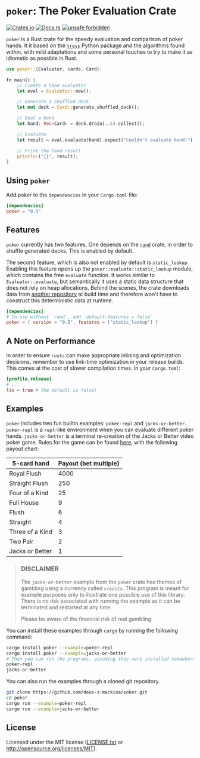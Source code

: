 # `poker`: The Poker Evaluation Crate

[![Crates.io](https://img.shields.io/crates/v/poker)](https://crates.io/crates/poker)
[![Docs.rs](https://docs.rs/poker/badge.svg)](https://docs.rs/poker)
[![unsafe forbidden](https://img.shields.io/badge/unsafe-forbidden-success.svg)](https://github.com/rust-secure-code/safety-dance/)

`poker` is a Rust crate for the speedy evaluation and comparison of poker hands.
It it based on the [`treys`](https://github.com/ihendley/treys) Python package
and the algorithms found within, with mild adaptations and some personal touches
to try to make it as idiomatic as possible in Rust.

```rust
use poker::{Evaluator, cards, Card};

fn main() {
    // Create a hand evaluator
    let eval = Evaluator::new();

    // Generate a shuffled deck
    let mut deck = Card::generate_shuffled_deck();

    // Deal a hand
    let hand: Vec<Card> = deck.drain(..5).collect();

    // Evaluate
    let result = eval.evaluate(hand).expect("Couldn't evaluate hand!");

    // Print the hand result
    println!("{}", result);
}
```

## Using `poker`

Add poker to the `dependencies` in your `Cargo.toml` file:

```toml
[dependencies]
poker = "0.5"
```

## Features

`poker` currently has two features. One depends on the
[`rand`](https://crates.io/crates/rand) crate, in order to shuffle generated
decks. This is enabled by default.

The second feature, which is also not enabled by default is `static_lookup`.
Enabling this feature opens up the `poker::evaluate::static_lookup` module,
which contains the free `evaluate` function. It works similar to
`Evaluator::evaluate`, but semantically it uses a static data structure that
does not rely on heap allocations. Behind the scenes, the crate downloads data
from [another repository](https://github.com/deus-x-mackina/poker-lookup-table)
at build time and therefore won't have to construct this deterministic data at runtime.

```toml
[dependencies]
# To use without `rand`, add `default-features = false`
poker = { version = "0.5", features = ["static_lookup"] }
```

## A Note on Performance

In order to ensure `rustc` can make appropriate inlining and optimization decisions,
remember to use link-time optimization in your release builds. This comes at the cost
of slower compilation times. In your `Cargo.toml`:

```toml
[profile.release]
# ...
lto = true # the default is false!
```

## Examples

`poker` includes two fun builtin examples: `poker-repl` and `jacks-or-better`.
`poker-repl` is a `repl`-like environment when you can evaluate different poker
hands. `jacks-or-better` is a terminal re-creation of the Jacks or Better video
poker game. Rules for the game can be found
[here](https://www.liveabout.com/jacks-or-better-video-poker-2727991), with the
following payout chart:

| 5-card hand     | Payout (bet multiple) |
|-----------------|-----------------------|
| Royal Flush     | 4000                  |
| Straight Flush  | 250                   |
| Four of a Kind  | 25                    |
| Full House      | 9                     |
| Flush           | 6                     |
| Straight        | 4                     |
| Three of a Kind | 3                     |
| Two Pair        | 2                     |
| Jacks or Better | 1                     |

> ### DISCLAIMER
>
> The `jacks-or-better` example from the `poker` crate has themes of gambling
> using a currency called `credits`. This program is meant for example purposes
> only to illustrate one possible use of this library. There is no risk
> associated with running the example as it can be terminated and restarted at
> any time.
>
> Please be aware of the financial risk of real gambling.

You can install these examples through `cargo` by running the following command:

```bash
cargo install poker --example=poker-repl
cargo install poker --example=jacks-or-better
# Then you can run the programs, assuming they were installed somewhere in $PATH
poker-repl
jacks-or-better
```

You can also run the examples through a cloned git repository.

```bash
git clone https://github.com/deus-x-mackina/poker.git
cd poker
cargo run --example=poker-repl
cargo run --example=jacks-or-better
```

## License

Licensed under the MIT license ([LICENSE.txt](LICENSE.txt) or
<http://opensource.org/licenses/MIT>).
